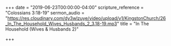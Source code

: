 +++
date = "2019-06-23T00:00:00-04:00"
scripture_reference = "Colossians 3:18-19"
sermon_audio = "https://res.cloudinary.com/dy3wlzuye/video/upload/v1/KingstonChurch/26_In_The_Household_Wives_Husbands_2_3.18-19.mp3"
title = "In The Household (Wives & Husbands 2)"

+++
